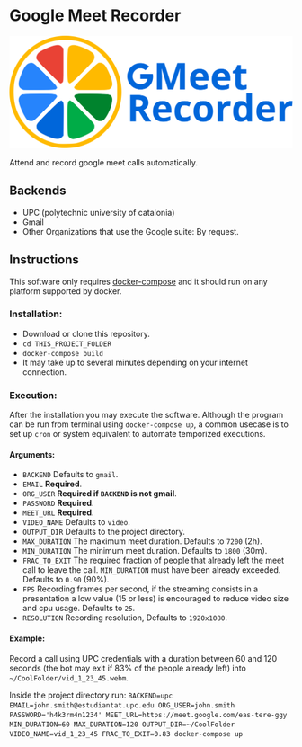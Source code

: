 # Google Meet Recorder
<img src="./logo.svg" alt="Google Meet Recorder logo" height="200"/><p>Attend and record google meet calls automatically.</p>
## Backends
 - UPC (polytechnic university of catalonia)
 - Gmail
 - Other Organizations that use the Google suite: By request.
## Instructions
This software only requires [docker-compose](https://docs.docker.com/compose/install "Install docker-compose") and it should run on any platform supported by docker.
### Installation:
 - Download or clone this repository.
 - `cd THIS_PROJECT_FOLDER`
 - `docker-compose build`
 - It may take up to several minutes depending on your internet connection.
### Execution:
After the installation you may execute the software. Although the program
can be run from terminal using `docker-compose up`, a common usecase is to set up `cron` or system equivalent
to automate temporized executions.
#### Arguments:
 - `BACKEND` Defaults to `gmail`.
 - `EMAIL` **Required**.
 - `ORG_USER` **Required if `BACKEND` is not gmail**.
 - `PASSWORD` **Required**.
 - `MEET_URL` **Required**.
 - `VIDEO_NAME` Defaults to `video`.
 - `OUTPUT_DIR` Defaults to the project directory.
 - `MAX_DURATION` The maximum meet duration. Defaults to `7200` (2h).
 - `MIN_DURATION` The minimum meet duration. Defaults to `1800` (30m).
 - `FRAC_TO_EXIT` The required fraction of people that already left the meet call to leave the call. `MIN_DURATION` must have been already exceeded. Defaults to `0.90` (90%).
 - `FPS` Recording frames per second, if the streaming consists in a presentation a low value (15 or less) is encouraged to reduce video size and cpu usage. Defaults to `25`.
 - `RESOLUTION` Recording resolution, Defaults to `1920x1080`.

#### Example:
Record a call using UPC credentials with a duration between 60 and 120 seconds (the bot may exit if 83% of the people already left) into `~/CoolFolder/vid_1_23_45.webm`.

Inside the project directory run:
`BACKEND=upc EMAIL=john.smith@estudiantat.upc.edu ORG_USER=john.smith PASSWORD='h4k3rm4n1234' MEET_URL=https://meet.google.com/eas-tere-ggy MIN_DURATION=60 MAX_DURATION=120 OUTPUT_DIR=~/CoolFolder VIDEO_NAME=vid_1_23_45 FRAC_TO_EXIT=0.83 docker-compose up`
